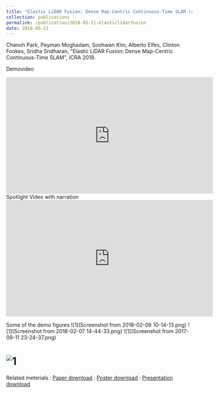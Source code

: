```yaml
---
title: "Elastic LiDAR Fusion: Dense Map-Centric Continuous-Time SLAM (click here for more information)"
collection: publications
permalink: /publication/2018-05-21-elasticlidarfusion
date: 2018-05-21
---
```

Chanoh Park, Peyman Moghadam, Soohwan Kim, Alberto Elfes, Clinton Fookes, Sridha Sridharan, "Elastic LiDAR Fusion: Dense Map-Centric Continuous-Time SLAM", ICRA 2018.

Demovideo
<iframe width="560" height="315" src="https://www.youtube.com/embed/QNNLncT9XmQ" frameborder="0" allow="autoplay; encrypted-media"> </iframe>
Spotlight Video with narration
<iframe width="560" height="315" src="https://www.youtube.com/embed/bFxwsDEUAb4" frameborder="0" allow="autoplay; encrypted-media"> </iframe>

Some of the demo figures
![1](Screenshot from 2018-02-06 10-14-13.png)
![1](Screenshot from 2018-02-07 14-44-33.png)
![1](Screenshot from 2017-09-11 23-24-37.png)
# ![1]()

Related meterials
:   [Paper download](https://arxiv.org/pdf/1709.01265)
:   [Poster download](http://copark86.github.io/files/elasticlidarfusion_poster.pdf)
:   [Presentation download](http://copark86.github.io/files/elasticlidarfusion_ppt.pdf)

